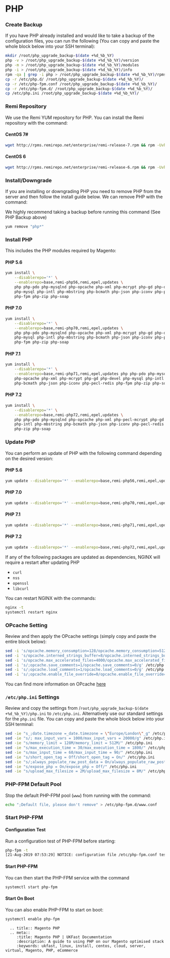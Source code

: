# PHP

### Create Backup

If you have PHP already installed and would like to take a backup of the configuration files, you can run the following (You can copy and paste the whole block below into your SSH terminal):

```bash
mkdir /root/php_upgrade_backup-$(date +%d_%b_%Y)
php -v > /root/php_upgrade_backup-$(date +%d_%b_%Y)/version
php -m > /root/php_upgrade_backup-$(date +%d_%b_%Y)/modules
php -i > /root/php_upgrade_backup-$(date +%d_%b_%Y)/info
rpm -qa | grep -i php > /root/php_upgrade_backup-$(date +%d_%b_%Y)/rpms
cp -r /etc/php.d/ /root/php_upgrade_backup-$(date +%d_%b_%Y)/
cp -r /etc/php-fpm.conf /root/php_upgrade_backup-$(date +%d_%b_%Y)/
cp -r /etc/php-fpm.d/ /root/php_upgrade_backup-$(date +%d_%b_%Y)/
cp /etc/php.ini /root/php_upgrade_backup-$(date +%d_%b_%Y)/
```

### Remi Repository

We use the Remi YUM repository for PHP. You can install the Remi repository with the command:

#### CentOS 7#
```bash
wget http://rpms.remirepo.net/enterprise/remi-release-7.rpm && rpm -Uvh remi-release-7.rpm && rm -f remi-release-7.rpm
```

#### CentOS 6

```bash
wget http://rpms.remirepo.net/enterprise/remi-release-6.rpm && rpm -Uvh remi-release-6.rpm && rm -f remi-release-6.rpm
```

### Install/Downgrade

If you are installing or downgrading PHP you need to remove PHP from the server and then follow the install guide below. We can remove PHP with the command:

We highly recommend taking a backup before running this command (See PHP Backup above)

```bash
yum remove "php*"
```

### Install PHP

This includes the PHP modules required by Magento:

#### PHP 5.6

```bash
yum install \
    --disablerepo='*' \
    --enablerepo=base,remi-php56,remi,epel,updates \
    php php-pdo php-mysqlnd php-opcache php-xml php-mcrypt php-gd php-devel \
    php-mysql php-intl php-mbstring php-bcmath php-json php-iconv php-pecl-redis \
    php-fpm php-zip php-soap
```
#### PHP 7.0

```bash
yum install \
    --disablerepo='*' \
    --enablerepo=base,remi-php70,remi,epel,updates \
    php php-pdo php-mysqlnd php-opcache php-xml php-mcrypt php-gd php-devel \
    php-mysql php-intl php-mbstring php-bcmath php-json php-iconv php-pecl-redis \
    php-fpm php-zip php-soap
```
#### PHP 7.1

```bash
yum install \
    --disablerepo='*' \
    --enablerepo=base,remi-php71,remi,epel,updates php php-pdo php-mysqlnd \
    php-opcache php-xml php-mcrypt php-gd php-devel php-mysql php-intl php-mbstring \
    php-bcmath php-json php-iconv php-pecl-redis php-fpm php-zip php-soap
```
#### PHP 7.2

```bash
yum install \
    --disablerepo='*' \
    --enablerepo=base,remi-php72,remi,epel,updates \
    php php-pdo php-mysqlnd php-opcache php-xml php-pecl-mcrypt php-gd php-devel \
    php-intl php-mbstring php-bcmath php-json php-iconv php-pecl-redis php-fpm \
    php-zip php-soap
```

### Update PHP

You can perform an update of PHP with the following command depending on the desired version:

#### PHP 5.6

```bash
yum update --disablerepo='*' --enablerepo=base,remi-php56,remi,epel,updates 'php-*'
```

#### PHP 7.0

```bash
yum update --disablerepo='*' --enablerepo=base,remi-php70,remi,epel,updates 'php-*'
```

#### PHP 7.1

```bash
yum update --disablerepo='*' --enablerepo=base,remi-php71,remi,epel,updates 'php-*'
```
#### PHP 7.2

```bash
yum update --disablerepo='*' --enablerepo=base,remi-php72,remi,epel,updates 'php-*'
```

If any of the following packages are updated as dependencies, NGINX will require a restart after updating PHP

* `curl`
* `nss`
* `openssl`
* `libcurl`

You can restart NGINX with the commands:

```bash
nginx -t
systemctl restart nginx
```

### OPcache Setting

Review and then apply the OPcache settings (simply copy and paste the entire block below):

```bash
sed -i 's/opcache.memory_consumption=128/opcache.memory_consumption=512/g' /etc/php.d/*opcache.ini
sed -i 's/opcache.interned_strings_buffer=8/opcache.interned_strings_buffer=12/g' /etc/php.d/*opcache.ini
sed -i 's/opcache.max_accelerated_files=4000/opcache.max_accelerated_files=60000/g' /etc/php.d/*opcache.ini
sed -i 's/;opcache.save_comments=1/opcache.save_comments=0/g' /etc/php.d/*opcache.ini
sed -i 's/;opcache.load_comments=1/opcache.load_comments=0/g' /etc/php.d/*opcache.ini
sed -i 's/;opcache.enable_file_override=0/opcache.enable_file_override=1/g' /etc/php.d/*opcache.ini
```

You can find more information on OPcache [here](/ecommercestacks/magento/magento1/opcache/opcache.html#stack-opcache-settings)

### `/etc/php.ini` Settings

Review and copy the settings from /`root/php_upgrade_backup-$(date +%d_%b_%Y)/php.ini` to `/etc/php.ini`. Alternatively use our standard settings for the `php.ini` file. You can copy and paste the whole block below into your SSH terminal:

```bash
sed -ie "s_;date.timezone =_date.timezone = \"Europe/London\"_g" /etc/php.ini
sed -ie "s/; max_input_vars = 1000/max_input_vars = 20000/g" /etc/php.ini
sed -ie "s/memory_limit = 128M/memory_limit = 512M/" /etc/php.ini
sed -ie "s/max_execution_time = 30/max_execution_time = 1800/" /etc/php.ini
sed -ie "s/max_input_time = 60/max_input_time = 90/" /etc/php.ini
sed -ie "s/short_open_tag = Off/short_open_tag = On/" /etc/php.ini
sed -ie "s/;always_populate_raw_post_data = On/always_populate_raw_post_data = -1/" /etc/php.ini
sed -ie "s/expose_php = On/expose_php = Off/" /etc/php.ini
sed -ie "s/upload_max_filesize = 2M/upload_max_filesize = 8M/" /etc/php.ini
```

### PHP-FPM Default Pool

Stop the default PHP-FPM pool (`www`) from running with the command:

```bash
echo ";Default file, please don't remove" > /etc/php-fpm.d/www.conf
```

### Start PHP-FPM

#### Configuration Test

Run a configuration test of PHP-FPM before starting:

```bash
php-fpm -t
[21-Aug-2019 07:53:29] NOTICE: configuration file /etc/php-fpm.conf test is successful
```

#### Start PHP-FPM

You can then start the PHP-FPM service with the command

```bash
systemctl start php-fpm
```

#### Start On Boot

You can also enable PHP-FPM to start on boot:

```bash
systemctl enable php-fpm
```

```eval_rst
  .. title:: Magento PHP
  .. meta::
     :title: Magento PHP | UKFast Documentation
     :description: A guide to using PHP on our Magento optimised stack
     :keywords: ukfast, linux, install, centos, cloud, server, virtual, Magento, PHP, eCommerce
```
